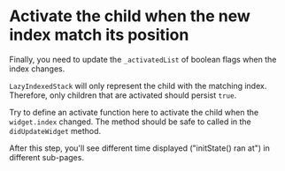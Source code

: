 # Activate the child when the new index match its position

Finally, you need to update the `_activatedList` of boolean flags when the index
changes.

`LazyIndexedStack` will only represent the child with the matching index.
Therefore, only children that are activated should persist `true`.

Try to define an activate function here to activate the child
when the `widget.index` changed.
The method should be safe to called in the `didUpdateWidget` method.

After this step, you'll see different time displayed
("initState() ran at") in different sub-pages.
